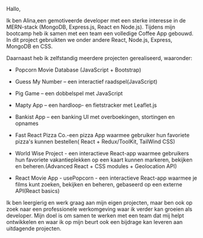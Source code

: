 Hallo, 

Ik ben Alina,een gemotiveerde developer met een sterke interesse in de MERN-stack (MongoDB, Express.js, React en Node.js).
Tijdens mijn bootcamp heb ik samen met een team een volledige Coffee App gebouwd. In dit project gebruikten we onder andere React, Node.js, Express, MongoDB en CSS.

 Daarnaast heb ik zelfstandig meerdere projecten gerealiseerd, waaronder:

 - Popcorn Movie Database (JavaScript + Bootstrap)

 - Guess My Number – een interactief raadspel(JavaScript)

 - Pig Game – een dobbelspel met JavaScript

 - Mapty App – een hardloop- en fietstracker met Leaflet.js

 - Bankist App – een banking UI met overboekingen, stortingen en opnames

 - Fast React Pizza Co.-een pizza App waarmee gebruiker hun favoriete pizza's kunnen bestellen( React +  Redux/ToolKit, TailWind CSS)

 - World Wise Project - een interactieve React-app waarmee gebruikers hun favoriete vakantieplekken op een kaart kunnen markeren, bekijken en beheren.(Advanced React  + CSS modules + Geolocation API)

 - React Movie App - usePopcorn - een interactieve React-app waarmee je films kunt zoeken, bekijken en beheren, gebaseerd op een externe API(React basics) 

Ik ben leergierig en werk graag aan mijn eigen projecten, maar ben ook op zoek naar een professionele werkomgeving waar ik verder kan groeien als developer.
Mijn doel is om samen te werken met een team dat mij helpt ontwikkelen en waar ik op mijn beurt ook een bijdrage kan leveren aan uitdagende projecten.

